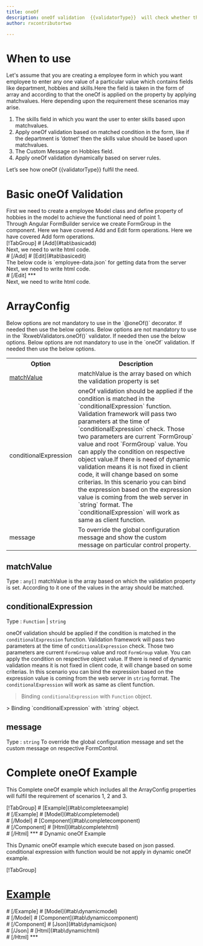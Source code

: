 ```yaml
---
title: oneOf
description: oneOf validation  {{validatorType}}  will check whether the user has entered any one of the given inputs or not.
author: rxcontributortwo

---
```


# When to use
Let's assume that you are creating a employee form in which you want employee to enter any one value of a particular value which contains fields like department, hobbies and skills.Here the field is taken in the form of array and according to that the oneOf is applied on the property by applying matchvalues. Here depending upon the requirement these scenarios may arise.
<ol>
<li>The skills field in which you want the user to enter skills based upon matchvalues.</li>
<li>Apply oneOf validation based on matched condition in the form, like if the department  is ‘dotnet’ then the skills value should be based upon matchvalues.</li>
<li>The Custom Message on Hobbies field.</li>
<data-scope scope="['decorator','validator']">
<li>Apply oneOf validation dynamically based on server rules.</li>
</data-scope>
</ol>
Let’s see how oneOf {{validatorType}} fulfil the need.

# Basic oneOf Validation

<data-scope scope="['decorator']">
First we need to create a employee Model class and define property of hobbies in the model to achieve the functional need of point 1.
<div component="app-code" key="oneOf-add-model"></div> 
</data-scope>
Through Angular FormBuilder service we create FormGroup in the component.
<data-scope scope="['decorator']">
Here we have covered Add and Edit form operations. 
</data-scope>

<data-scope scope="['validator','template-driven']">
Here we have covered Add form operations. 
</data-scope> 

<data-scope scope="['decorator']">
<div component="app-tabs" key="basic-operations"></div>
[!TabGroup]
# [Add](#tab\basicadd)
<div component="app-code" key="oneOf-add-component"></div> 
Next, we need to write html code.
<div component="app-code" key="oneOf-add-html"></div> 
<div component="app-example-runner" ref-component="app-oneOf-add"></div>
# [/Add]
# [Edit](#tab\basicedit)
<div component="app-code" key="oneOf-edit-component"></div> 
The below code is `employee-data.json` for getting data from the server
<div component="app-code" key="oneOf-edit-json"></div> 
Next, we need to write html code.
<div component="app-code" key="oneOf-edit-html"></div> 
<div component="app-example-runner" ref-component="app-oneOf-edit"></div>
# [/Edit]
***
</data-scope>

<data-scope scope="['validator','template-driven']">
<div component="app-code" key="oneOf-add-component"></div> 
Next, we need to write html code.
<div component="app-code" key="oneOf-add-html"></div> 
<div component="app-example-runner" ref-component="app-oneOf-add"></div>
</data-scope>

# ArrayConfig
<data-scope scope="['decorator']">
Below options are not mandatory to use in the `@oneOf()` decorator. If needed then use the below options.
</data-scope>

<data-scope scope="['validator']">
Below options are not mandatory to use in the `RxwebValidators.oneOf()` validator. If needed then use the below options.
</data-scope>

<data-scope scope="['template-driven']">
Below options are not mandatory to use in the `oneOf` validation. If needed then use the below options.
</data-scope>
                     
<table class="table table-bordered table-striped">
<tr><th>Option</th><th>Description</th></tr>
<tr><td><a href="#matchValue" (click)='scrollTo("#matchValue")' title="matchValue">matchValue</a></td><td>matchValue is the array based on which the validation property is set </td></tr>
<tr><td><a  (click)='scrollTo("#conditionalExpression")' title="conditionalExpression">conditionalExpression</a></td><td>oneOf validation should be applied if the condition is matched in the `conditionalExpression` function. Validation framework will pass two parameters at the time of `conditionalExpression` check. Those two parameters are current `FormGroup` value and root `FormGroup` value. You can apply the condition on respective object value.If there is need of dynamic validation means it is not fixed in client code, it will change based on some criterias. In this scenario you can bind the expression based on the expression value is coming from the web server in `string` format. The `conditionalExpression` will work as same as client function.</td></tr>
<tr><td><a  (click)='scrollTo("#message")' title="message">message</a></td><td>To override the global configuration message and show the custom message on particular control property.</td></tr>
</table>

## matchValue 
Type :  `any[]` 
matchValue is the array based on which the validation property is set. According to it one of the values in the array should be matched.

<div component="app-code" key="oneOf-matchValueExample-model"></div> 
<div component="app-example-runner" ref-component="app-oneOf-matchValue" title="oneOf decorators with matchValue" key="matchValue"></div>

## conditionalExpression 
Type :  `Function`  |  `string` 

oneOf validation should be applied if the condition is matched in the `conditionalExpression` function. Validation framework will pass two parameters at the time of `conditionalExpression` check. Those two parameters are current `FormGroup` value and root `FormGroup` value. You can apply the condition on respective object value.
If there is need of dynamic validation means it is not fixed in client code, it will change based on some criterias. In this scenario you can bind the expression based on the expression value is coming from the web server in `string` format. The `conditionalExpression` will work as same as client function.
 
> Binding `conditionalExpression` with `Function` object.
<div component="app-code" key="oneOf-conditionalExpressionExampleFunction-model"></div> 
> Binding `conditionalExpression` with `string` object.
<div component="app-code" key="oneOf-conditionalExpressionExampleString-model"></div> 

<div component="app-example-runner" ref-component="app-oneOf-conditionalExpression" title="oneOf decorators with conditionalExpression" key="conditionalExpression"></div>

## message
Type :  `string` 
To override the global configuration message and set the custom message on respective FormControl.

<div component="app-code" key="oneOf-messageExample-model"></div> 
<div component="app-example-runner" ref-component="app-oneOf-message" title="oneOf decorators with message" key="message"></div>

# Complete oneOf Example

This Complete oneOf example which includes all the ArrayConfig properties will fulfil the requirement of scenarios 1, 2 and 3.

<div component="app-tabs" key="complete"></div>
[!TabGroup]
# [Example](#tab\completeexample)
<div component="app-example-runner" ref-component="app-oneOf-complete"></div>
# [/Example]
<data-scope scope="['decorator']">
# [Model](#tab\completemodel)
<div component="app-code" key="oneOf-complete-model"></div> 
# [/Model]
</data-scope>
# [Component](#tab\completecomponent)
<div component="app-code" key="oneOf-complete-component"></div> 
# [/Component]
# [Html](#tab\completehtml)
<div component="app-code" key="oneOf-complete-html"></div> 
# [/Html]
***

<data-scope scope="['decorator','validator']">
# Dynamic oneOf Example

This Dynamic oneOf example which execute based on json passed. conditional expression with function would be not apply in dynamic oneOf example. 

<div component="app-tabs" key="dynamic"></div>

[!TabGroup]
# [Example](#tab\dynamicexample)
<div component="app-example-runner" ref-component="app-oneOf-dynamic"></div>
# [/Example]
<data-scope scope="['decorator']">
# [Model](#tab\dynamicmodel)
<div component="app-code" key="oneOf-dynamic-model"></div>
# [/Model]
</data-scope>
# [Component](#tab\dynamiccomponent)
<div component="app-code" key="oneOf-dynamic-component"></div>
# [/Component]
# [Json](#tab\dynamicjson)
<div component="app-code" key="oneOf-dynamic-json"></div>
# [/Json]
# [Html](#tab\dynamichtml)
<div component="app-code" key="oneOf-dynamic-html"></div> 
# [/Html]
***
</data-scope>